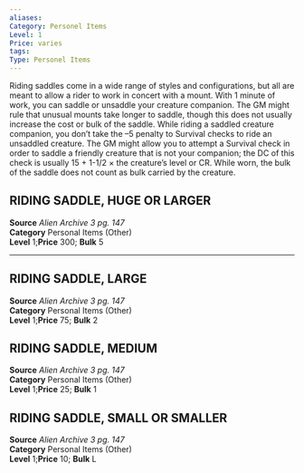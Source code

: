 ```yaml
---
aliases: 
Category: Personel Items
Level: 1
Price: varies
tags: 
Type: Personel Items
---
```


Riding saddles come in a wide range of styles and configurations, but all are meant to allow a rider to work in concert with a mount. With 1 minute of work, you can saddle or unsaddle your creature companion. The GM might rule that unusual mounts take longer to saddle, though this does not usually increase the cost or bulk of the saddle. While riding a saddled creature companion, you don’t take the –5 penalty to Survival checks to ride an unsaddled creature. The GM might allow you to attempt a Survival check in order to saddle a friendly creature that is not your companion; the DC of this check is usually 15 + 1-1/2 × the creature’s level or CR. While worn, the bulk of the saddle does not count as bulk carried by the creature.  

##  RIDING SADDLE, HUGE OR LARGER

**Source** _Alien Archive 3 pg. 147_  
**Category** Personal Items (Other)  
**Level** 1;**Price** 300; **Bulk** 5

---

##  RIDING SADDLE, LARGE

**Source** _Alien Archive 3 pg. 147_  
**Category** Personal Items (Other)  
**Level** 1;**Price** 75; **Bulk** 2

##  RIDING SADDLE, MEDIUM

**Source** _Alien Archive 3 pg. 147_  
**Category** Personal Items (Other)  
**Level** 1;**Price** 25; **Bulk** 1

##  RIDING SADDLE, SMALL OR SMALLER

**Source** _Alien Archive 3 pg. 147_  
**Category** Personal Items (Other)  
**Level** 1;**Price** 10; **Bulk** L
